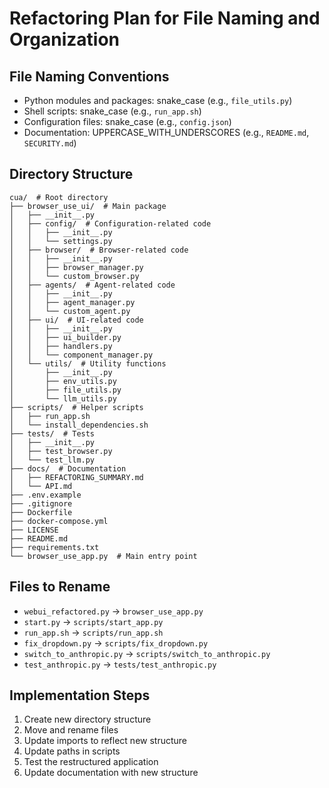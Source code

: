 # Refactoring Plan for File Naming and Organization

## File Naming Conventions
- Python modules and packages: snake_case (e.g., `file_utils.py`)
- Shell scripts: snake_case (e.g., `run_app.sh`)
- Configuration files: snake_case (e.g., `config.json`)
- Documentation: UPPERCASE_WITH_UNDERSCORES (e.g., `README.md`, `SECURITY.md`)

## Directory Structure
```
cua/  # Root directory
├── browser_use_ui/  # Main package
│   ├── __init__.py
│   ├── config/  # Configuration-related code
│   │   ├── __init__.py
│   │   └── settings.py
│   ├── browser/  # Browser-related code
│   │   ├── __init__.py
│   │   ├── browser_manager.py
│   │   └── custom_browser.py
│   ├── agents/  # Agent-related code
│   │   ├── __init__.py
│   │   ├── agent_manager.py
│   │   └── custom_agent.py
│   ├── ui/  # UI-related code
│   │   ├── __init__.py
│   │   ├── ui_builder.py
│   │   ├── handlers.py
│   │   └── component_manager.py
│   └── utils/  # Utility functions
│       ├── __init__.py
│       ├── env_utils.py
│       ├── file_utils.py
│       └── llm_utils.py
├── scripts/  # Helper scripts
│   ├── run_app.sh
│   └── install_dependencies.sh
├── tests/  # Tests
│   ├── __init__.py
│   ├── test_browser.py
│   └── test_llm.py
├── docs/  # Documentation
│   ├── REFACTORING_SUMMARY.md
│   └── API.md
├── .env.example
├── .gitignore
├── Dockerfile
├── docker-compose.yml
├── LICENSE
├── README.md
├── requirements.txt
└── browser_use_app.py  # Main entry point
```

## Files to Rename
- `webui_refactored.py` → `browser_use_app.py`
- `start.py` → `scripts/start_app.py`
- `run_app.sh` → `scripts/run_app.sh`
- `fix_dropdown.py` → `scripts/fix_dropdown.py`
- `switch_to_anthropic.py` → `scripts/switch_to_anthropic.py`
- `test_anthropic.py` → `tests/test_anthropic.py`

## Implementation Steps
1. Create new directory structure
2. Move and rename files
3. Update imports to reflect new structure
4. Update paths in scripts
5. Test the restructured application
6. Update documentation with new structure 